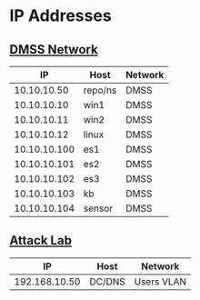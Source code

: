 # IP Addresses

## <u>DMSS Network</u>

| IP           | Host    | Network |
|--------------|---------|---------|
| 10.10.10.50  | repo/ns | DMSS    |
| 10.10.10.10  | win1    | DMSS    |
| 10.10.10.11  | win2    | DMSS    |
| 10.10.10.12  | linux   | DMSS    |
| 10.10.10.100 | es1     | DMSS    |
| 10.10.10.101 | es2     | DMSS    |
| 10.10.10.102 | es3     | DMSS    |
| 10.10.10.103 | kb      | DMSS    |
| 10.10.10.104 | sensor  | DMSS    |

## <u>Attack Lab</u>
| IP           | Host    | Network   |
|--------------|---------|-----------|
| 192.168.10.50| DC/DNS  |Users VLAN |